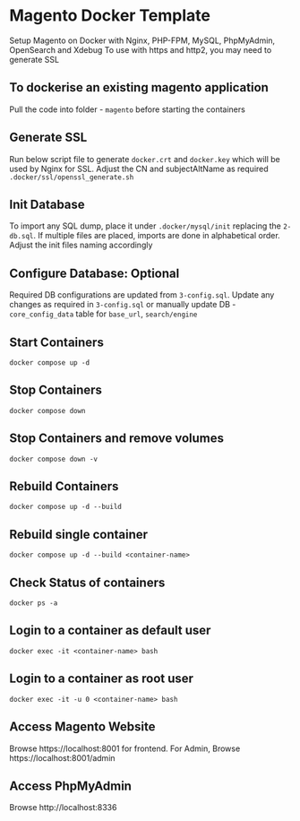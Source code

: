 # Magento Docker Template
Setup Magento on Docker with Nginx, PHP-FPM, MySQL, PhpMyAdmin, OpenSearch and Xdebug
To use with https and http2, you may need to generate SSL

## To dockerise an existing magento application
Pull the code into folder - `magento` before starting the containers

## Generate SSL
Run below script file to generate `docker.crt` and `docker.key` which will be used by Nginx for SSL. Adjust the CN and subjectAltName as required
`.docker/ssl/openssl_generate.sh`

## Init Database
To import any SQL dump, place it under `.docker/mysql/init` replacing the `2-db.sql`. If multiple files are placed, imports are done in alphabetical order. Adjust the init files naming accordingly

## Configure Database: Optional
Required DB configurations are updated from `3-config.sql`. Update any changes as required in `3-config.sql` or manually update DB - `core_config_data` table for `base_url`, `search/engine`

## Start Containers
`docker compose up -d`

## Stop Containers
`docker compose down`

## Stop Containers and remove volumes
`docker compose down -v`

## Rebuild Containers
`docker compose up -d --build`

## Rebuild single container
`docker compose up -d --build <container-name>`

## Check Status of containers
`docker ps -a`

## Login to a container as default user
`docker exec -it <container-name> bash`

## Login to a container as root user
`docker exec -it -u 0 <container-name> bash`

## Access Magento Website
Browse https://localhost:8001 for frontend. For Admin, Browse https://localhost:8001/admin

## Access PhpMyAdmin
Browse http://localhost:8336